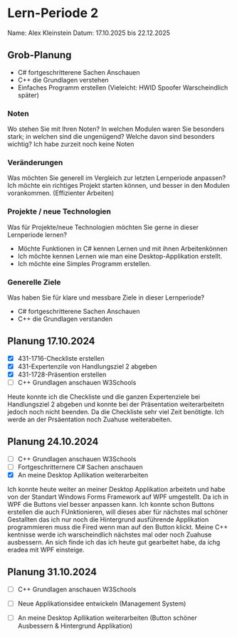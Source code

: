 # Lern-Periode 2
Name: Alex Kleinstein 
Datum: 17.10.2025 bis 22.12.2025

## Grob-Planung
- C# fortgeschritterene Sachen Anschauen
- C++ die Grundlagen verstehen
- Einfaches Programm erstellen (Vieleicht: HWID Spoofer Warscheindlich später)

### Noten
Wo stehen Sie mit Ihren Noten? In welchen Modulen waren Sie besonders stark; in welchen sind die ungenügend? Welche davon sind besonders wichtig?
Ich habe zurzeit noch keine Noten

### Veränderungen
Was möchten Sie generell im Vergleich zur letzten Lernperiode anpassen?
Ich  möchte ein richtiges Projekt starten können, und besser in den Modulen vorankommen. (Effizienter Arbeiten)

### Projekte / neue Technologien
Was für Projekte/neue Technologien möchten Sie gerne in dieser Lernperiode lernen?
- Möchte Funktionen in C# kennen Lernen und mit ihnen Arbeitenkönnen
- Ich möchte kennen Lernen wie man eine Desktop-Applikation erstellt.
- Ich möchte eine Simples Programm erstellen. 

### Generelle Ziele
Was haben Sie für klare und messbare Ziele in dieser Lernperiode?
- C# fortgeschritterene Sachen Anschauen
- C++ die Grundlagen verstanden


## Planung 17.10.2024
- [X] 431-1716-Checkliste erstellen 
- [X] 431-Expertenzile von Handlungsziel 2 abgeben
- [X] 431-1728-Präsention erstellen
- [ ] C++ Grundlagen anschauen W3Schools

Heute konnte ich die Checkliste und die ganzen Expertenziele bei Handlungsziel 2 abgeben und konnte bei der Präsentation weiterarbeitetn jedoch noch nicht beenden. Da die Checkliste sehr viel Zeit benötigte.
Ich werde an der Prsäentation noch Zuahuse weiterabeiten.

## Planung 24.10.2024
- [ ] C++ Grundlagen anschauen W3Schools
- [ ] Fortgeschritternere C# Sachen anschauen
- [X] An meine Desktop Apllikation weiterarbeiten

Ich konnte heute weiter an meiner Desktop Applikation arbeitetn und habe von der Standart Windows Forms Framework auf WPF umgestellt. Da ich in WPF die Buttons viel besser anpassen kann. Ich konnte schon Buttons erstellen die auch FUnktionieren, will dieses aber für nächstes mal schöner Gestallten das ich nur noch die Hintergrund ausführende Applikation programmieren muss die Fired wenn man auf den Button klickt. Meine C++ kentnisse werde ich warscheindlich nächstes mal oder noch Zuahuse ausbessern. An sich finde ich das ich heute gut gearbeitet habe, da ichg eradea mit WPF einsteige.

## Planung 31.10.2024
- [ ] C++ Grundlagen anschauen W3Schools
- [ ] Neue Applikationsidee entwickeln (Management System)
- [ ] An meine Desktop Apllikation weiterarbeiten (Button schöner Ausbessern & Hintergrund Applikation)

